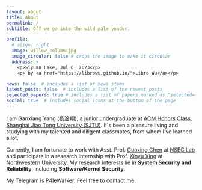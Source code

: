 ```yaml
---
layout: about
title: About
permalink: /
subtitle: Off we go into the wild pale yonder.

profile:
  # align: right
  image: willow_column.jpg
  image_circular: false # crops the image to make it circular
  address: >
    <p>Siyuan Lake, Jul 6, 2023</p>
    <p> by <a href="https://librowu.github.io/">Libro Wu</a></p>

news: false  # includes a list of news items
latest_posts: false  # includes a list of the newest posts
selected_papers: true # includes a list of papers marked as "selected={true}"
social: true  # includes social icons at the bottom of the page
---
```


I am Ganxiang Yang (杨淦翔), a junior undergraduate at [ACM Honors Class](https://acm.sjtu.edu.cn/home),
[Shanghai Jiao Tong University (SJTU)](https://en.sjtu.edu.cn/). 
It's been a pleasure living and studying with my talented and diligent classmates, from whom I've learned a lot.

Currently, I am fortunate to work with Asst. Prof. [Guoxing Chen](https://donnod.github.io/) at [NSEC Lab](https://nsec.sjtu.edu.cn/)
and participate in a research internship with Prof. [Xinyu Xing](http://xinyuxing.org/) at [Northwestern University](https://www.mccormick.northwestern.edu/).
My research interests lie in <span style="font-weight: bold">System Security and Reliability</span>,
including <span style="font-weight: bold">Software/Kernel Security</span>.

My Telegram is [P4leWa1ker](https://t.me/P4leWa1ker). Feel free to contact me.
